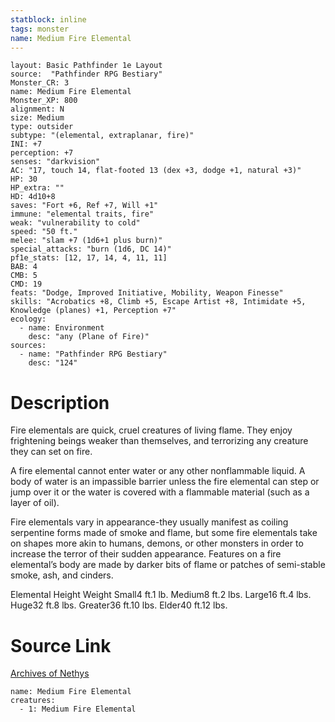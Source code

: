```yaml
---
statblock: inline
tags: monster
name: Medium Fire Elemental
---
```

```statblock
layout: Basic Pathfinder 1e Layout
source:  "Pathfinder RPG Bestiary"
Monster_CR: 3
name: Medium Fire Elemental
Monster_XP: 800
alignment: N
size: Medium
type: outsider
subtype: "(elemental, extraplanar, fire)"
INI: +7
perception: +7
senses: "darkvision"
AC: "17, touch 14, flat-footed 13 (dex +3, dodge +1, natural +3)"
HP: 30
HP_extra: ""
HD: 4d10+8
saves: "Fort +6, Ref +7, Will +1"
immune: "elemental traits, fire"
weak: "vulnerability to cold"
speed: "50 ft."
melee: "slam +7 (1d6+1 plus burn)"
special_attacks: "burn (1d6, DC 14)"
pf1e_stats: [12, 17, 14, 4, 11, 11]
BAB: 4
CMB: 5
CMD: 19
feats: "Dodge, Improved Initiative, Mobility, Weapon Finesse"
skills: "Acrobatics +8, Climb +5, Escape Artist +8, Intimidate +5, Knowledge (planes) +1, Perception +7"
ecology:
  - name: Environment
    desc: "any (Plane of Fire)"
sources:
  - name: "Pathfinder RPG Bestiary"
    desc: "124"
```
# Description
Fire elementals are quick, cruel creatures of living flame. They enjoy frightening beings weaker than themselves, and terrorizing any creature they can set on fire.

A fire elemental cannot enter water or any other nonflammable liquid. A body of water is an impassible barrier unless the fire elemental can step or jump over it or the water is covered with a flammable material (such as a layer of oil).

Fire elementals vary in appearance-they usually manifest as coiling serpentine forms made of smoke and flame, but some fire elementals take on shapes more akin to humans, demons, or other monsters in order to increase the terror of their sudden appearance. Features on a fire elemental’s body are made by darker bits of flame or patches of semi-stable smoke, ash, and cinders.

Elemental Height Weight Small4 ft.1 lb. Medium8 ft.2 lbs. Large16 ft.4 lbs. Huge32 ft.8 lbs. Greater36 ft.10 lbs. Elder40 ft.12 lbs.
# Source Link
[Archives of Nethys](https://aonprd.com/MonsterDisplay.aspx?ItemName=Medium%20Fire%20Elemental)
```encounter-table
name: Medium Fire Elemental
creatures:
  - 1: Medium Fire Elemental
```
